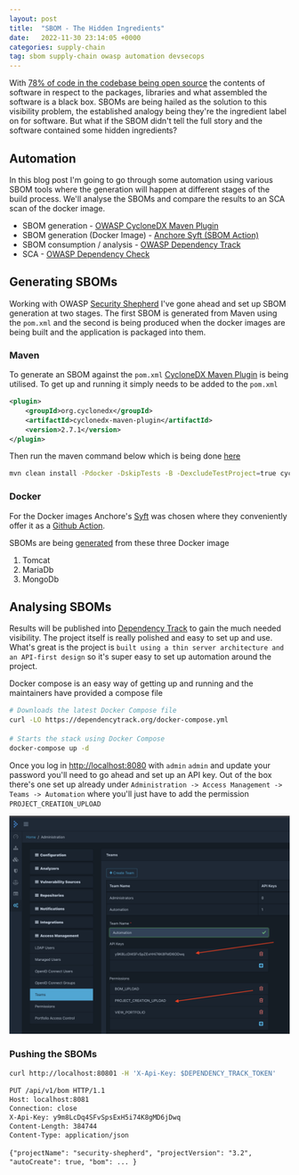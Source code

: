 ```yaml
---
layout: post
title:  "SBOM - The Hidden Ingredients"
date:   2022-11-30 23:14:05 +0000
categories: supply-chain
tag: sbom supply-chain owasp automation devsecops
---
```


With [78% of code in the codebase being open source](https://www.synopsys.com/software-integrity/resources/analyst-reports/open-source-security-risk-analysis.html)
the contents of software in respect to the packages, libraries and what assembled the software is a black box. SBOMs are
being hailed as the solution to this visibility problem, the established analogy being they're the ingredient label on
for software. But what if the SBOM didn't tell the full story and the software contained some hidden ingredients?


## Automation

In this blog post I'm going to go through some automation using various SBOM tools where the generation will happen at
different stages of the build process. We'll analyse the SBOMs and compare the results to an SCA scan of the docker
image.

- SBOM generation - [OWASP CycloneDX Maven Plugin](https://github.com/CycloneDX/cyclonedx-maven-plugin)
- SBOM generation (Docker Image) - [Anchore Syft (SBOM Action)](https://github.com/anchore/sbom-action)
- SBOM consumption / analysis - [OWASP Dependency Track](https://docs.dependencytrack.org/getting-started/deploy-docker/)
- SCA - [OWASP Dependency Check](https://jeremylong.github.io/DependencyCheck/)


## Generating SBOMs

Working with OWASP [Security Shepherd](https://github.com/OWASP/SecurityShepherd) I've gone ahead and set up SBOM 
generation at two stages. The first SBOM is generated from Maven using the `pom.xml` and the second is being
produced when the docker images are being built and the application is packaged into them.

### Maven

To generate an SBOM against the `pom.xml` [CycloneDX Maven Plugin](https://github.com/CycloneDX/cyclonedx-maven-plugin) 
is being utilised. To get up and running it simply needs to be added to the `pom.xml`

```xml
<plugin>
    <groupId>org.cyclonedx</groupId>
    <artifactId>cyclonedx-maven-plugin</artifactId>
    <version>2.7.1</version>
</plugin>
```

Then run the maven command below which is being done [here](https://github.com/OWASP/SecurityShepherd/blob/6aae0a513726204e63202c1d1b4a7d675b5242b9/.github/workflows/release.yml#L29)

```bash
mvn clean install -Pdocker -DskipTests -B -DexcludeTestProject=true cyclonedx:makeBom
```

### Docker

For the Docker images Anchore's [Syft](https://github.com/anchore/syft) was chosen where they conveniently
offer it as a [Github Action](https://github.com/anchore/sbom-action).

SBOMs are being [generated](https://github.com/OWASP/SecurityShepherd/blob/6aae0a513726204e63202c1d1b4a7d675b5242b9/.github/workflows/release.yml#L37) 
from these three Docker image

1) Tomcat
2) MariaDb
3) MongoDb


## Analysing SBOMs

Results will be published into [Dependency Track](https://docs.dependencytrack.org/getting-started/deploy-docker/)
to gain the much needed visibility. The project itself is really polished and easy to set up and use. What's great is 
the project is `built using a thin server architecture and an API-first design` so it's super easy to set up automation 
around the project.

Docker compose is an easy way of getting up and running and the maintainers have provided a compose file

```bash
# Downloads the latest Docker Compose file
curl -LO https://dependencytrack.org/docker-compose.yml

# Starts the stack using Docker Compose
docker-compose up -d
```

Once you log in [http://localhost:8080](http://localhost:8080) with `admin` `admin` and update your password you'll need
to go ahead and set up an API key. Out of the box there's one set up already under
`Administration -> Access Management -> Teams -> Automation` where you'll just have to add the permission
`PROJECT_CREATION_UPLOAD`

![](../assets/images/2022-11-30-dependency-track-api-setup.png)


### Pushing the SBOMs

```bash
curl http://localhost:80801 -H 'X-Api-Key: $DEPENDENCY_TRACK_TOKEN'
```

```http
PUT /api/v1/bom HTTP/1.1
Host: localhost:8081
Connection: close
X-Api-Key: y9m8LcDq4SFvSpsExH5i74K8gMD6jDwq
Content-Length: 384744
Content-Type: application/json

{"projectName": "security-shepherd", "projectVersion": "3.2", "autoCreate": true, "bom": ... } 
```


